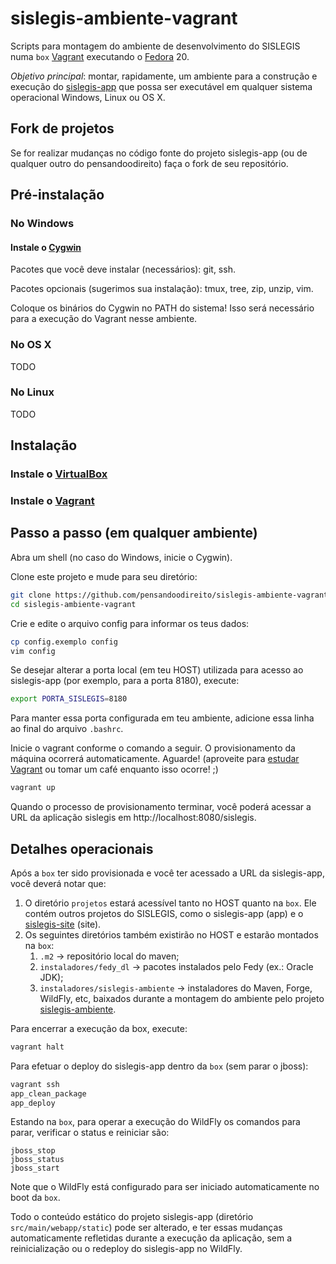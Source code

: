 # sislegis-ambiente-vagrant

Scripts para montagem do ambiente de desenvolvimento do SISLEGIS numa `box` [Vagrant] executando o [Fedora] 20.

*Objetivo principal*: montar, rapidamente, um ambiente para a construção e execução do [sislegis-app] que possa ser executável em qualquer sistema operacional Windows, Linux ou OS X.

## Fork de projetos

Se for realizar mudanças no código fonte do projeto sislegis-app (ou de qualquer outro do pensandoodireito) faça o fork de seu repositório.

## Pré-instalação

### No Windows
#### Instale o [Cygwin]
Pacotes que você deve instalar (necessários): git, ssh.

Pacotes opcionais (sugerimos sua instalação): tmux, tree, zip, unzip, vim.

Coloque os binários do Cygwin no PATH do sistema! Isso será necessário para a execução do Vagrant nesse ambiente.

### No OS X
TODO

### No Linux
TODO

## Instalação

### Instale o [VirtualBox]
### Instale o [Vagrant]

## Passo a passo (em qualquer ambiente)

Abra um shell (no caso do Windows, inicie o Cygwin).

Clone este projeto e mude para seu diretório:
```bash
git clone https://github.com/pensandoodireito/sislegis-ambiente-vagrant
cd sislegis-ambiente-vagrant
```

Crie e edite o arquivo config para informar os teus dados:
```bash
cp config.exemplo config
vim config
```

Se desejar alterar a porta local (em teu HOST) utilizada para acesso ao sislegis-app (por exemplo, para a porta 8180), execute:

```bash
export PORTA_SISLEGIS=8180
```
Para manter essa porta configurada em teu ambiente, adicione essa linha ao final do arquivo `.bashrc`.

Inicie o vagrant conforme o comando a seguir. O provisionamento da máquina ocorrerá automaticamente. Aguarde! (aproveite para [estudar Vagrant](http://paulojeronimo.github.io/tutorial-vagrant) ou tomar um café enquanto isso ocorre! ;)

```bash
vagrant up
```

Quando o processo de provisionamento terminar, você poderá acessar a URL da aplicação sislegis em http://localhost:8080/sislegis.

## Detalhes operacionais

Após a `box` ter sido provisionada e você ter acessado a URL da sislegis-app, você deverá notar que:

1. O diretório `projetos` estará acessível tanto no HOST quanto na `box`. Ele contém outros projetos do SISLEGIS, como o sislegis-app (app) e o [sislegis-site] (site).
2. Os seguintes diretórios também existirão no HOST e estarão montados na `box`:
    1. `.m2` -> repositório local do maven;
    2. `instaladores/fedy_dl` -> pacotes instalados pelo Fedy (ex.: Oracle JDK);
    3. `instaladores/sislegis-ambiente` -> instaladores do Maven, Forge, WildFly, etc, baixados durante a montagem do ambiente pelo projeto [sislegis-ambiente].

Para encerrar a execução da box, execute:

```bash
vagrant halt
```

Para efetuar o deploy do sislegis-app dentro da `box` (sem parar o jboss):
```bash
vagrant ssh
app_clean_package
app_deploy
```

Estando na `box`, para operar a execução do WildFly os comandos para parar, verificar o status e reiniciar são:
```
jboss_stop
jboss_status
jboss_start
```

Note que o WildFly está configurado para ser iniciado automaticamente no boot da `box`.

Todo o conteúdo estático do projeto sislegis-app (diretório `src/main/webapp/static`) pode ser alterado, e ter essas mudanças automaticamente refletidas durante a execução da aplicação, sem a reinicialização ou o redeploy do sislegis-app no WildFly.

[VirtualBox]:http://virtualbox.org
[Vagrant]:https://www.vagrantup.com/
[sislegis-ambiente]:http://github.com/pensandoodireito/sislegis-ambiente
[sislegis-dotfiles]:http://github.com/pensandoodireito/sislegis-dotfiles
[sislegis-site]:http://github.com/pensandoodireito/sislegis-site
[Fedora]:http://fedoraproject.org
[sislegis-app]:http://github.com/pensandoodireito/sislegis-app
[Cygwin]:http://www.cygwin.com
